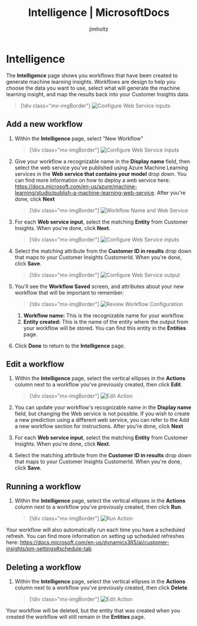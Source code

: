 ﻿---
title: "Intelligence | MicrosoftDocs"
description: Manage workflows used to generate machine learning insights
ms.custom: ""
ms.date: 06/28/2019
ms.reviewer: ""
ms.service: dynamics-365-ai
ms.suite: ""
ms.tgt_pltfrm: ""
ms.topic: "get-started-article"
applies_to: 
  - "Dynamics 365 (online)"
  - "Dynamics 365 Version 9.x"
ms.assetid: 
caps.latest.revision: 31
author: "jimholtz"
ms.author: "jimholtz"
manager: "kvivek"
robots: noindex,nofollow
---
# Intelligence
The **Intelligence** page shows you workflows that have been created to generate machine learning insights.  Workflows are design to help you choose the data you want to use, select what will generate the machine learning insight, and map the results back into your Customer Insights data.

   > [!div class="mx-imgBorder"] 
   > ![](media/intelligence-main.png "Configure Web Service inputs")

## Add a new workflow

1. Within the **Intelligence** page, select "New Workflow"

   > [!div class="mx-imgBorder"] 
   > ![](media/intelligence-newworkflow.png "Configure Web Service inputs")

2. Give your workflow a recognizable name in the **Display name** field, then select the web service you've published using Azure Machine Learning services in the **Web service that contains your model** drop down.  You can find more information on how to deploy a web service here: https://docs.microsoft.com/en-us/azure/machine-learning/studio/publish-a-machine-learning-web-service.  After you're done, click **Next**

   > [!div class="mx-imgBorder"] 
   > ![](media/intelligence-screen1.png "Workflow Name and Web Service")

3. For each **Web service input**, select the matching **Entity** from Customer Insights.  When you're done, click **Next**.

   > [!div class="mx-imgBorder"] 
   > ![](media/intelligence-screen2.png "Configure Web Service inputs")

4. Select the matching attribute from the **Customer ID in results** drop down that maps to your Customer Insights CustomerId.  When you're done, click **Save**.

   > [!div class="mx-imgBorder"] 
   > ![](media/intelligence-screen3.png "Configure Web Service output")

5. You'll see the **Workflow Saved** screen, and attributes about your new workflow that will be important to remember:

   > [!div class="mx-imgBorder"] 
   > ![](media/intelligence-screen4.png "Review Workflow Configuration")

   1. **Workflow name:** This is the recognizable name for your workflow.
   2. **Entity created:** This is the name of the entity where the output from your workflow will be stored.  You can find this entity in the **Entities** page.
6. Click **Done** to return to the **Intelligence** page.

## Edit a workflow

1. Within the **Intelligence** page, select the vertical ellipses in the **Actions** column next to a workflow you've previously created, then click **Edit**.

   > [!div class="mx-imgBorder"] 
   > ![](media/intelligence-action-edit.png "Edit Action")

2. You can update your workflow's recognizable name in the **Display name** field, but changing the Web service is not possible.  If you wish to create a new prediction using a different web service, you can refer to the Add a new workflow section for instructions.  After you're done, click **Next**
3. For each **Web service input**, select the matching **Entity** from Customer Insights.  When you're done, click **Next**.
4. Select the matching attribute from the **Customer ID in results** drop down that maps to your Customer Insights CustomerId.  When you're done, click **Save**.

## Running a workflow

1. Within the **Intelligence** page, select the vertical ellipses in the **Actions** column next to a workflow you've previously created, then click **Run**.

   > [!div class="mx-imgBorder"] 
   > ![](media/intelligence-action-run.png "Run Action")

Your workflow will also automatically run each time you have a scheduled refresh.  You can find more information on setting up scheduled refreshes here: https://docs.microsoft.com/en-us/dynamics365/ai/customer-insights/pm-settings#schedule-tab

## Deleting a workflow

1. Within the **Intelligence** page, select the vertical ellipses in the **Actions** column next to a workflow you've previously created, then click **Delete**.

   > [!div class="mx-imgBorder"] 
   > ![](media/intelligence-action-delete.png "Edit Action")

Your workflow will be deleted, but the entity that was created when you created the workflow will still remain in the **Entities** page.